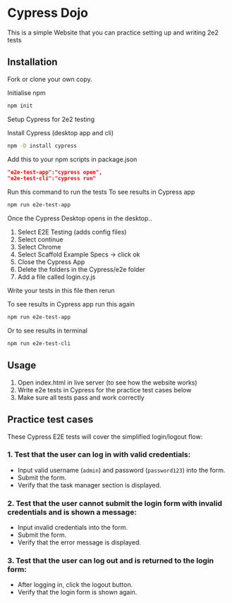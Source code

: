 # Cypress Dojo

This is a simple Website that you can practice setting up and writing 2e2 tests

## Installation

Fork or clone your own copy.

Initialise npm
```bash
npm init
```

Setup Cypress for 2e2 testing

Install Cypress (desktop app and cli)
```bash
npm -D install cypress
```

Add this to your npm scripts in package.json
```json
"e2e-test-app":"cypress open",
"e2e-test-cli":"cypress run"
```
Run this command to run the tests
To see results in Cypress app
```bash
npm run e2e-test-app 
```
Once the Cypress Desktop opens in the desktop..
1. Select E2E Testing (adds config files)
2. Select continue
3. Select Chrome
4. Select Scaffold Example Specs -> click ok
5. Close the Cypress App
6. Delete the folders in the Cypress/e2e folder
7. Add a file called login.cy.js

Write your tests in this file then rerun 

To see results in Cypress app run this again
```bash
npm run e2e-test-app 
```
Or to see results in terminal
```bash
npm run e2e-test-cli 
```

## Usage

1. Open index.html in live server (to see how the website works)
2. Write e2e tests in Cypress for the practice test cases below
3. Make sure all tests pass and work correctly

## Practice test cases

These Cypress E2E tests will cover the simplified login/logout flow:

### 1. Test that the user can log in with valid credentials:
- Input valid username (`admin`) and password (`password123`) into the form.
- Submit the form.
- Verify that the task manager section is displayed.

### 2. Test that the user cannot submit the login form with invalid credentials and is shown a message:
- Input invalid credentials into the form.
- Submit the form.
- Verify that the error message is displayed.

### 3. Test that the user can log out and is returned to the login form:
- After logging in, click the logout button.
- Verify that the login form is shown again.
